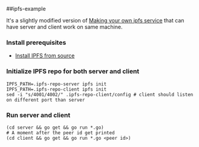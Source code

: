 ##ipfs-example

It's a slightly modified version of [Making your own ipfs service](https://ipfs.io/ipfs/QmTkzDwWqPbnAh5YiV5VwcTLnGdwSNsNTn2aDxdXBFca7D/example#/ipfs/QmQwAP9vFjbCtKvD8RkJdCvPHqLQjZfW7Mqbbqx18zd8j7/api/service/readme.md) that can have server and client work on same machine.

### Install prerequisites

* [Install IPFS from source](https://github.com/ipfs/go-ipfs/#download--compile-ipfs)

### Initialize IPFS repo for both server and client
```
IPFS_PATH=.ipfs-repo-server ipfs init
IPFS_PATH=.ipfs-repo-client ipfs init
sed -i "s/4001/4002/" .ipfs-repo-client/config # client should listen on different port than server
```

### Run server and client
```
(cd server && go get && go run *.go)
# A moment after the peer id get printed
(cd client && go get && go run *.go <peer id>)
```
